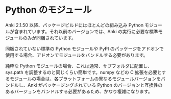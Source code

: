# Python のモジュール

Anki 2.1.50 以降、パッケージビルドにはほとんどの組み込み Python モジュールが含まれています。それ以前のバージョンでは、Anki の実行に必要な標準モジュールのみが同梱されています。

同梱されていない標準の Python モジュールや PyPI のパッケージをアドオンで使用する場合、アドオンでモジュールをバンドルする必要があります。

純粋な Python モジュールの場合、これは通常、サブフォルダに配置し、sys.path を調整するのと同じくらい簡単です。numpy などの C 拡張を必要とするモジュールの場合は、各プラットフォームの異なるモジュールバージョンをバンドルし、Anki がパッケージングされている Python のバージョンと互換性のあるバージョンをバンドルする必要があるため、かなり複雑になります。

